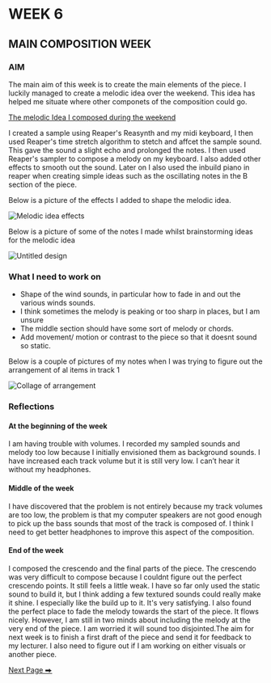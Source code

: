 # WEEK 6

## MAIN COMPOSITION WEEK 

### AIM

The main aim of this week is to create the main elements of the piece. I luckily managed to create a melodic idea over the weekend. This idea has helped me situate where other componets of the composition could go.  

[The melodic Idea I composed during the weekend](https://soundcloud.com/2504822k/melodic-idea?si=5b702056b630418ca19acb3431f3787b&utm_source=clipboard&utm_medium=text&utm_campaign=social_sharing) 

I created a sample using Reaper's Reasynth and my midi keyboard, I then used Reaper's time stretch algorithm to stetch and affcet the sample sound. This gave the sound a slight echo and prolonged the notes. I then used Reaper's sampler to compose a melody on my keyboard. I  also added other effects to smooth out the sound. Later on I also used the inbuild piano in reaper when creating simple ideas such as the oscillating notes in the B section of the piece. 

Below is a picture of the effects I added to shape the melodic idea. 

![Melodic idea effects](https://github.com/2504822K/mysonicartsdocumentation.io/assets/145678268/e4a57630-8ad0-49a2-900a-ce773fdb8579)

Below is a picture of some of the notes I made whilst brainstorming ideas for the melodic idea

![Untitled design](https://github.com/2504822K/mysonicartsdocumentation.io/assets/145678268/9cc829eb-d900-4846-94f0-e2b2a5e52dba)


### What I need to work on

- Shape of the wind sounds, in particular how to fade in and out the various winds sounds.
- I think sometimes the melody is peaking or too sharp in places, but I am unsure
- The middle section should have some sort of melody or chords. 
- Add movement/ motion or contrast to the piece so that it doesnt sound so static. 

Below is a couple of pictures of my notes when I was trying to figure out the arrangement of al items in track 1

![Collage of arrangement](https://github.com/2504822K/mysonicartsdocumentation.io/assets/145678268/f8a949c5-03dc-416c-9d0f-c0b73bfccc9f)

### Reflections 

#### At the beginning of the week

I am having trouble with volumes. I recorded my sampled sounds and melody too low because I initially envisioned them as background sounds. I have increased each track volume but it is still very low. I can’t hear it without my headphones.

#### Middle of the week

I have discovered that the problem is not entirely because my track volumes are too low, the problem is that my computer speakers are not good enough to pick up the bass sounds that most of the track is composed of. I think I need to get better headphones to improve this aspect of the composition. 

#### End of the week

I composed the crescendo and the final parts of the piece. The crescendo was very difficult to compose because I couldnt figure out the perfect crescendo points. It still feels a little weak. I have so far only used the static sound to build it, but I think adding a few textured sounds could really make it shine. I especially like the build up to it. It's very satisfying. I also found the perfect place to fade the melody towards the start of the piece. It flows nicely. However, I am still in two minds about including the melody at the very end of the piece. I am worried it will sound too disjointed.The aim for next week is to finish a first draft of the piece and send it for feedback to my lecturer. I also need to figure out if I am working on either visuals or another piece.

  [Next Page ⮕](https://2504822k.github.io/mysonicartsdocumentation.io/Week8.html)

